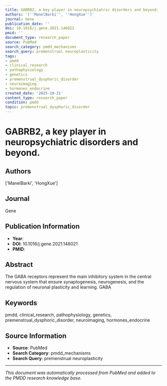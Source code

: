 ```yaml
---
title: GABRB2, a key player in neuropsychiatric disorders and beyond.
authors: '[''ManelBarki'', ''HongXue'']'
journal: Gene
publication_date: ''
doi: 10.1016/j.gene.2021.146021
pmid: ''
document_type: research_paper
source: PubMed
search_category: pmdd_mechanisms
search_query: premenstrual neuroplasticity
tags:
- pmdd
- clinical_research
- pathophysiology
- genetics
- premenstrual_dysphoric_disorder
- neuroimaging
- hormones_endocrine
created_date: '2025-10-21'
content_type: research_paper
condition: pmdd
topic: premenstrual_dysphoric_disorder
---
```


# GABRB2, a key player in neuropsychiatric disorders and beyond.

## Authors
['ManelBarki', 'HongXue']

## Journal
Gene

## Publication Information
- **Year**: 
- **DOI**: 10.1016/j.gene.2021.146021
- **PMID**: 

## Abstract
The GABA receptors represent the main inhibitory system in the central nervous system that ensure synaptogenesis, neurogenesis, and the regulation of neuronal plasticity and learning. GABA

## Keywords
pmdd, clinical_research, pathophysiology, genetics, premenstrual_dysphoric_disorder, neuroimaging, hormones_endocrine

## Source Information
- **Source**: PubMed
- **Search Category**: pmdd_mechanisms
- **Search Query**: premenstrual neuroplasticity

---
*This document was automatically processed from PubMed and added to the PMDD research knowledge base.*
